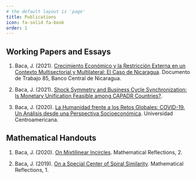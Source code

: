 ```yaml
---
# the default layout is 'page'
title: Publications
icon: fa-solid fa-book
order: 1
---
```


## Working Papers and Essays

1. Baca, J. (2021). [Crecimiento Económico y la Restricción Externa en un Contexto Multisectorial y Multilateral: El Caso de Nicaragua](https://www.bcn.gob.ni/system/files_force/documentos/DT085_Crecimiento_econ%C3%B3mico_y_la_restricci%C3%B3n_externa.pdf?download=1). Documento de Trabajo 85, Banco Central de Nicaragua.

2. Baca, J. (2021). [Shock Symmetry and Business Cycle Synchronization: Is Monetary Unification Feasible among CAPADR Countries?](https://arxiv.org/pdf/2112.02063.pdf).

3. Baca, J. (2020). [La Humanidad frente a los Retos Globales: COVID-19. Un Análisis desde una Perspectiva Socioeconómica](https://jbacaob.com/assets/pdf/E_Covid19.pdf). Universidad Centroamericana.

## Mathematical Handouts

1. Baca, J. (2020). [On Mixtilinear Incircles](https://jbacaob.com/assets/pdf/mr_2_2020_mixtilinear.pdf). Mathematical Reflections, 2.

2. Baca, J. (2019). [On a Special Center of Spiral Similarity](https://jbacaob.com/assets/pdf/mr_1_2019_spiral_similarity.pdf). Mathematical Reflections, 1.